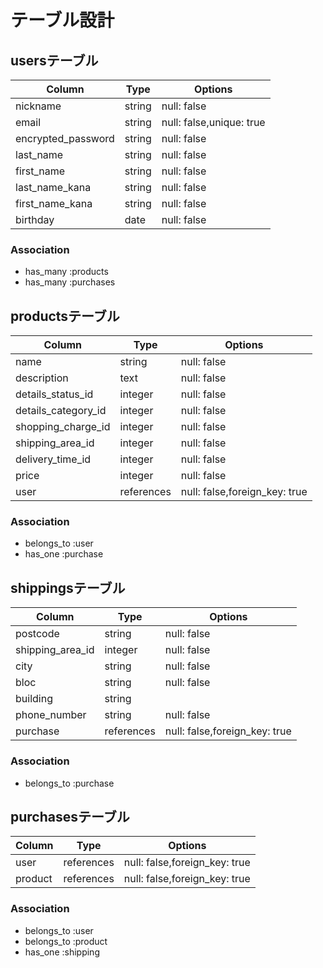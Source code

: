 # テーブル設計

## usersテーブル

| Column                 | Type    | Options                  |
| ---------------------- | ------  | ------------------------ |
| nickname               | string  | null: false              |
| email                  | string  | null: false,unique: true |
| encrypted_password     | string  | null: false              |
| last_name              | string  | null: false              |
| first_name             | string  | null: false              |
| last_name_kana         | string  | null: false              |
| first_name_kana        | string  | null: false              |
| birthday               | date    | null: false              |  

### Association
- has_many :products
- has_many :purchases


## productsテーブル

| Column                     | Type       | Options                       |
| -------------------------- | ---------- | ----------------------------- |
| name                       | string     | null: false                   |
| description                | text       | null: false                   |
| details_status_id          | integer    | null: false                   |  ##ActiveHash使う
| details_category_id        | integer    | null: false                   |  ##ActiveHash使う
| shopping_charge_id         | integer    | null: false                   |  ##ActiveHash使う
| shipping_area_id           | integer    | null: false                   |  ##ActiveHash使う
| delivery_time_id           | integer    | null: false                   |  ##ActiveHash使う
| price                      | integer    | null: false                   |
| user                       |references  | null: false,foreign_key: true |
### Association
- belongs_to :user
- has_one    :purchase



## shippingsテーブル

| Column            | Type       | Options                        |
| ----------------- | ---------- | ------------------------------ |
| postcode          | string     | null: false                    |  
| shipping_area_id  | integer    | null: false                    |　##ActiveHash使う
| city              | string     | null: false                    |
| bloc              | string     | null: false                    |
| building          | string     |                                |
| phone_number      | string     | null: false                    |   
| purchase          | references | null: false,foreign_key: true  |              

### Association
- belongs_to  :purchase



## purchasesテーブル
| Column                 | Type       | Options                       |
| ---------------------- | ---------- | ----------------------------- |
| user                   | references | null: false,foreign_key: true |
| product                | references | null: false,foreign_key: true |

### Association
- belongs_to  :user
- belongs_to  :product
- has_one     :shipping